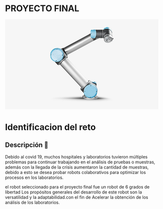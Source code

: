 # PROYECTO FINAL
![2222](https://github.com/cristianchernandezs/Parcial_2_robotica/blob/main/imagenes%20github/fondo.png)

# Identificacion del reto

## Descripción 📃
Debido al covid 19, muchos hospitales y laboratorios tuvieron múltiples
problemas para continuar trabajando en el análisis de pruebas o muestras,
además con la llegada de la crisis aumentaron la cantidad de muestras,
debido a esto se desea probar robots colaborativos para optimizar los
procesos en los laboratorios.

el robot seleccionado para el proyecto final fue un robot de 6 grados de libertad Los propósitos generales del desarrollo de este robot son la versatilidad y la adaptabilidad.con el fin de Acelerar la obtención de los análisis de los laboratorios.
